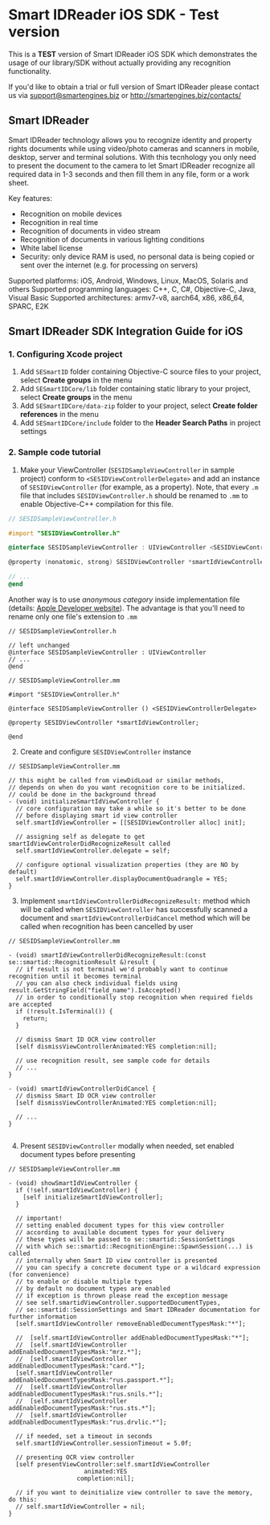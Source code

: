 # Smart IDReader iOS SDK - Test version

This is a **TEST** version of Smart IDReader iOS SDK which demonstrates the usage of our library/SDK without actually providing any recognition functionality.

If you'd like to obtain a trial or full version of Smart IDReader please contact us via support@smartengines.biz or http://smartengines.biz/contacts/

## Smart IDReader

Smart IDReader technology allows you to recognize identity and property rights documents while using video/photo cameras and scanners in mobile, desktop, server and terminal solutions. With this tecnhology you only need to present the document to the camera to let Smart IDReader recognize all required data in 1-3 seconds and then fill them in any file, form or a work sheet.

Key features:
* Recognition on mobile devices
* Recognition in real time
* Recognition of documents in video stream
* Recognition of documents in various lighting conditions
* White label license
* Security: only device RAM is used, no personal data is being copied or sent over the internet (e.g. for processing on servers)

Supported platforms: iOS, Android, Windows, Linux, MacOS, Solaris and others
Supported programming languages: C++, C, C#, Objective-C, Java, Visual Basic 
Supported architectures: armv7-v8, aarch64, x86, x86_64, SPARC, E2K

## Smart IDReader SDK Integration Guide for iOS

### 1. Configuring Xcode project

1. Add `SESmartID` folder containing Objective-C source files to your project, select **Create groups** in the menu
2. Add `SESmartIDCore/lib` folder containing static library to your project, select **Create groups** in the menu
3. Add `SESmartIDCore/data-zip` folder to your project, select **Create folder references** in the menu
4. Add `SESmartIDCore/include` folder to the **Header Search Paths** in project settings

### 2. Sample code tutorial

1. Make your ViewController (```SESIDSampleViewController``` in sample project) conform to ```<SESIDViewControllerDelegate>``` and add an instance of ```SESIDViewController``` (for example, as a property). Note, that every `.m` file that includes `SESIDViewController.h` should be renamed to `.mm` to enable Objective-C++ compilation for this file. 

  ```objectivec
  // SESIDSampleViewController.h
  
  #import "SESIDViewController.h"
  
  @interface SESIDSampleViewController : UIViewController <SESIDViewControllerDelegate>
  
  @property (nonatomic, strong) SESIDViewController *smartIdViewController;
  
  // ...
  @end
  ```
  
  Another way is to use *anonymous category* inside implementation file
  (details: [Apple Developer website](https://developer.apple.com/library/ios/documentation/Cocoa/Conceptual/ProgrammingWithObjectiveC/CustomizingExistingClasses/CustomizingExistingClasses.html#//apple_ref/doc/uid/TP40011210-CH6-SW3)). The advantage is that you'll need to rename only one file's extension to `.mm`

  ```objectivec++
  // SESIDSampleViewController.h
  
  // left unchanged
  @interface SESIDSampleViewController : UIViewController 
  // ...
  @end
  
  // SESIDSampleViewController.mm
  
  #import "SESIDViewController.h"
  
  @interface SESIDSampleViewController () <SESIDViewControllerDelegate>
  
  @property SESIDViewController *smartIdViewController;
  
  @end
  ```

2. Create and configure ```SESIDViewController``` instance

  ```objectivec++
  // SESIDSampleViewController.mm
  
  // this might be called from viewDidLoad or similar methods, 
  // depends on when do you want recognition core to be initialized.
  // could be done in the background thread
  - (void) initializeSmartIdViewController {
    // core configuration may take a while so it's better to be done
    // before displaying smart id view controller
    self.smartIdViewController = [[SESIDViewController alloc] init];
    
    // assigning self as delegate to get smartIdViewControlerDidRecognizeResult called
    self.smartIdViewController.delegate = self;
    
    // configure optional visualization properties (they are NO by default)
    self.smartIdViewController.displayDocumentQuadrangle = YES;
  }
  ```
    
3. Implement  ```smartIdViewControllerDidRecognizeResult:``` method which will be called when ```SESIDViewController``` has successfully scanned a document and ```smartIdViewControllerDidCancel``` method which will be called when recognition has been cancelled by user

  ```objectivec++
  // SESIDSampleViewController.mm
  
  - (void) smartIdViewControllerDidRecognizeResult:(const se::smartid::RecognitionResult &)result {
    // if result is not terminal we'd probably want to continue recognition until it becomes terminal
    // you can also check individual fields using result.GetStringField("field_name").IsAccepted()
    // in order to conditionally stop recognition when required fields are accepted
    if (!result.IsTerminal()) {
      return;
    }
    
    // dismiss Smart ID OCR view controller
    [self dismissViewControllerAnimated:YES completion:nil];
    
    // use recognition result, see sample code for details
    // ...
  }

  - (void) smartIdViewControllerDidCancel {
    // dismiss Smart ID OCR view controller
    [self dismissViewControllerAnimated:YES completion:nil];
    
    // ...
  }


  ```
   
4. Present ```SESIDViewController``` modally when needed, set enabled document types before presenting

  ```objectivec++
  // SESIDSampleViewController.mm

  - (void) showSmartIdViewController {
    if (!self.smartIdViewController) {
      [self initializeSmartIdViewController];
    }
  
    // important!
    // setting enabled document types for this view controller
    // according to available document types for your delivery
    // these types will be passed to se::smartid::SessionSettings
    // with which se::smartid::RecognitionEngine::SpawnSession(...) is called
    // internally when Smart ID view controller is presented
    // you can specify a concrete document type or a wildcard expression (for convenience)
    // to enable or disable multiple types
    // by default no document types are enabled
    // if exception is thrown please read the exception message
    // see self.smartidViewController.supportedDocumentTypes,
    // se::smartid::SessionSettings and Smart IDReader documentation for further information
    [self.smartIdViewController removeEnabledDocumentTypesMask:"*"];

    //  [self.smartIdViewController addEnabledDocumentTypesMask:"*"];
    //  [self.smartIdViewController addEnabledDocumentTypesMask:"mrz.*"];
    //  [self.smartIdViewController addEnabledDocumentTypesMask:"card.*"];
    [self.smartIdViewController addEnabledDocumentTypesMask:"rus.passport.*"];
    //  [self.smartIdViewController addEnabledDocumentTypesMask:"rus.snils.*"];
    //  [self.smartIdViewController addEnabledDocumentTypesMask:"rus.sts.*"];
    //  [self.smartIdViewController addEnabledDocumentTypesMask:"rus.drvlic.*"];
    
    // if needed, set a timeout in seconds
    self.smartIdViewController.sessionTimeout = 5.0f;
    
    // presenting OCR view controller
    [self presentViewController:self.smartIdViewController
                       animated:YES
                     completion:nil];
    
    // if you want to deinitialize view controller to save the memory, do this:
    // self.smartIdViewController = nil;
  }
  ```
